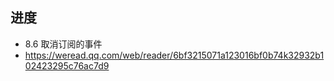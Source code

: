 ## 进度
- 8.6 取消订阅的事件
- https://weread.qq.com/web/reader/6bf3215071a123016bf0b74k32932b102423295c76ac7d9
